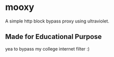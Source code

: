 # mooxy
A simple http block bypass proxy using ultraviolet.

## Made for Educational Purpose
yea to bypass my college internet filter :)

